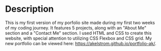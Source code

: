 # Description
This is my first version of my porfolio site made during my first two weeks of my coding journey. It features 5 projects, along with an "About Me" section and a "Contact Me" section. I used HTML and CSS to create this website, with special attention to utilizing CSS Flexbox and CSS grid. My new portfolio can be viewed here: https://akelstrom.github.io/portfolio-ak/.
